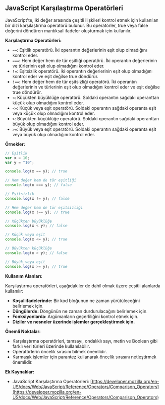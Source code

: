 ## JavaScript Karşılaştırma Operatörleri

JavaScript'te, iki değer arasında çeşitli ilişkileri kontrol etmek için kullanılan bir dizi karşılaştırma operatörü bulunur. Bu operatörler, true veya false değerini döndüren mantıksal ifadeler oluşturmak için kullanılır.

**Karşılaştırma Operatörleri:**

* `==`: Eşitlik operatörü. İki operantın değerlerinin eşit olup olmadığını kontrol eder.
* `===`: Hem değer hem de tür eşitliği operatörü. İki operantın değerlerinin ve türlerinin eşit olup olmadığını kontrol eder.
* `!=`: Eşitsizlik operatörü. İki operantın değerlerinin eşit olup olmadığını kontrol eder ve eşit değilse true döndürür.
* `!==`: Hem değer hem de tür eşitsizliği operatörü. İki operantın değerlerinin ve türlerinin eşit olup olmadığını kontrol eder ve eşit değilse true döndürür.
* `<`: Küçükten büyüklüğe operatörü. Soldaki operantın sağdaki operanttan küçük olup olmadığını kontrol eder.
* `<=`: Küçük veya eşit operatörü. Soldaki operantın sağdaki operanta eşit veya küçük olup olmadığını kontrol eder.
* `>`: Büyükten küçüklüğe operatörü. Soldaki operantın sağdaki operanttan büyük olup olmadığını kontrol eder.
* `>=`: Büyük veya eşit operatörü. Soldaki operantın sağdaki operanta eşit veya büyük olup olmadığını kontrol eder.

**Örnekler:**

```javascript
// Eşitlik
var x = 10;
var y = "10";

console.log(x == y); // true

// Hem değer hem de tür eşitliği
console.log(x === y); // false

// Eşitsizlik
console.log(x != y); // false

// Hem değer hem de tür eşitsizliği
console.log(x !== y); // true

// Küçükten büyüklüğe
console.log(x < y); // false

// Küçük veya eşit
console.log(x <= y); // true

// Büyükten küçüklüğe
console.log(x > y); // false

// Büyük veya eşit
console.log(x >= y); // true
```

**Kullanım Alanları:**

Karşılaştırma operatörleri, aşağıdakiler de dahil olmak üzere çeşitli alanlarda kullanılır:

* **Koşul ifadelerinde:** Bir kod bloğunun ne zaman yürütüleceğini belirlemek için.
* **Döngülerde:** Döngünün ne zaman durdurulacağını belirlemek için.
* **Fonksiyonlarda:** Argümanların geçerliliğini kontrol etmek için.
* **Diziler ve nesneler üzerinde işlemler gerçekleştirmek için.**

**Önemli Noktalar:**

* Karşılaştırma operatörleri, tamsayı, ondalıklı sayı, metin ve Boolean gibi farklı veri türleri üzerinde kullanılabilir.
* Operatörlerin öncelik sırasını bilmek önemlidir.
* Karmaşık işlemler için parantez kullanarak öncelik sırasını netleştirmek önemlidir.

**Ek Kaynaklar:**

* JavaScript Karşılaştırma Operatörleri: [https://developer.mozilla.org/en-US/docs/Web/JavaScript/Reference/Operators/Comparison_Operators](https://developer.mozilla.org/en-US/docs/Web/JavaScript/Reference/Operators/Comparison_Operators)

